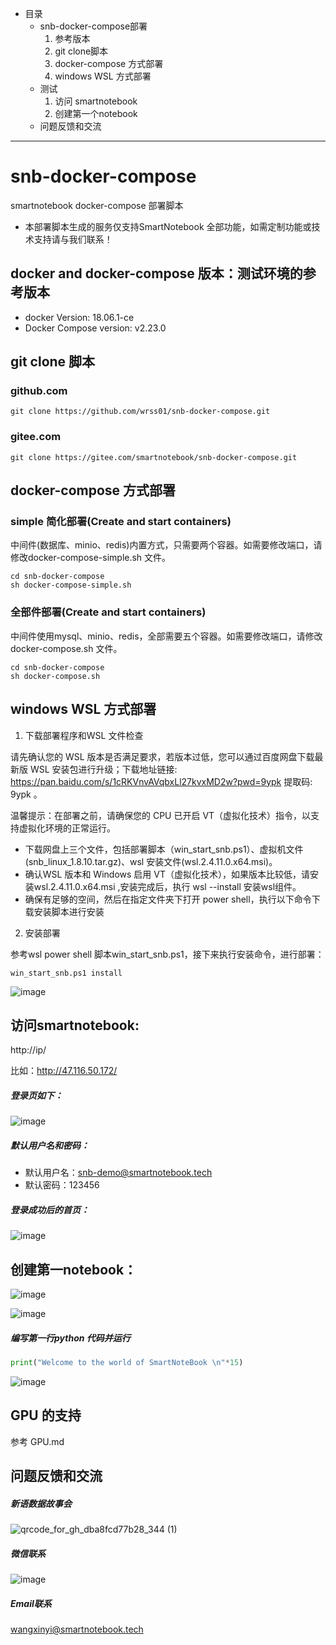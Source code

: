 - 目录
  - snb-docker-compose部署
    1. 参考版本
    2. git clone脚本
    3. docker-compose 方式部署
    4. windows WSL 方式部署
  - 测试
    1. 访问 smartnotebook
    2. 创建第一个notebook
  - 问题反馈和交流

----

# snb-docker-compose
smartnotebook docker-compose 部署脚本

-  本部署脚本生成的服务仅支持SmartNotebook 全部功能，如需定制功能或技术支持请与我们联系！

## docker and docker-compose 版本：测试环境的参考版本
- docker Version: 18.06.1-ce
- Docker Compose version: v2.23.0

## git clone 脚本

### github.com

```shell
git clone https://github.com/wrss01/snb-docker-compose.git
```

### gitee.com

```shell
git clone https://gitee.com/smartnotebook/snb-docker-compose.git
```
## docker-compose 方式部署

### simple 简化部署(Create and start containers)
中间件(数据库、minio、redis)内置方式，只需要两个容器。如需要修改端口，请修改docker-compose-simple.sh 文件。
```shell
cd snb-docker-compose
sh docker-compose-simple.sh
```

### 全部件部署(Create and start containers)
中间件使用mysql、minio、redis，全部需要五个容器。如需要修改端口，请修改docker-compose.sh 文件。
```shell
cd snb-docker-compose
sh docker-compose.sh
```

## windows WSL 方式部署

1. 下载部署程序和WSL 文件检查

请先确认您的 WSL 版本是否满足要求，若版本过低，您可以通过百度网盘下载最新版 WSL 安装包进行升级；下载地址链接: https://pan.baidu.com/s/1cRKVnvAVqbxLl27kvxMD2w?pwd=9ypk  提取码: 9ypk 。

温馨提示：在部署之前，请确保您的 CPU 已开启 VT（虚拟化技术）指令，以支持虚拟化环境的正常运行。

- 下载网盘上三个文件，包括部署脚本（win_start_snb.ps1）、虚拟机文件(snb_linux_1.8.10.tar.gz)、wsl 安装文件(wsl.2.4.11.0.x64.msi)。
- 确认WSL 版本和 Windows 启用 VT（虚拟化技术），如果版本比较低，请安装wsl.2.4.11.0.x64.msi ,安装完成后，执行 wsl --install 安装wsl组件。 
- 确保有足够的空间，然后在指定文件夹下打开 power shell，执行以下命令下载安装脚本进行安装

2. 安装部署

参考wsl power shell 脚本win_start_snb.ps1，接下来执行安装命令，进行部署：

```shell
win_start_snb.ps1 install
```


![image](https://github.com/wrss01/snb-docker-compose/assets/39665821/8d1fa962-fdcf-4b8f-8eea-65cb40887d85)


## 访问smartnotebook:
http://ip/

比如：http://47.116.50.172/

##### 登录页如下：

![image](https://github.com/wrss01/snb-docker-compose/assets/39665821/6a7cb7e0-593c-4071-b7f6-4e945d26b8f9)

##### 默认用户名和密码：

- 默认用户名：snb-demo@smartnotebook.tech
- 默认密码：123456

##### 登录成功后的首页：

![image](https://github.com/wrss01/snb-docker-compose/assets/39665821/e3c35e3c-10c5-4447-a0b0-59f78f47db63)

## 创建第一notebook：

![image](https://github.com/wrss01/snb-docker-compose/assets/39665821/8dda2eaa-77a6-4ed7-99d8-81537af834bd)

![image](https://github.com/wrss01/snb-docker-compose/assets/39665821/bec3d224-dc31-4b8e-9ef4-0b30a708151c)

##### 编写第一行python 代码并运行

```python
print("Welcome to the world of SmartNoteBook \n"*15)
```

![image](https://github.com/wrss01/snb-docker-compose/assets/39665821/fc4d4830-833d-434b-bb46-d5d815b52b86)

## GPU 的支持

参考 GPU.md

## 问题反馈和交流
##### 新语数据故事会
![qrcode_for_gh_dba8fcd77b28_344 (1)](https://github.com/wrss01/snb-docker-compose/assets/39665821/6c684741-2ec3-4247-96d0-6ba515de203d)

##### 微信联系

![image](https://github.com/wrss01/snb-docker-compose/assets/39665821/f05b8409-6543-4c4b-82ff-98358a601914)


##### Email联系
wangxinyi@smartnotebook.tech
